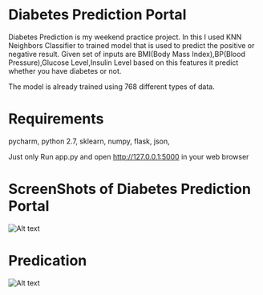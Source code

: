 # Diabetes Prediction Portal
Diabetes Prediction is my weekend practice project. In this I used KNN Neighbors Classifier to trained model that is used to predict the positive or negative result. Given set of inputs are BMI(Body Mass Index),BP(Blood Pressure),Glucose Level,Insulin Level based on this features it predict whether you have diabetes or not.  

The model is already trained using 768 different types of data.

# Requirements
pycharm,
python 2.7,
sklearn,
numpy,
flask,
json,

Just only Run app.py and open http://127.0.0.1:5000 in your web browser

# ScreenShots of Diabetes Prediction Portal


![Alt text](https://github.com/zikry009/Diabetes_Prediction/blob/master/img/screenshot-127.0.0.1-5000-2019.03.09-16-56-50.png)
# Predication

![Alt text](https://github.com/zikry009/Diabetes_Prediction/blob/master/img/screenshot-127.0.0.1-5000-2019.03.09-16-57-30.png)
